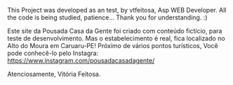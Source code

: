 This Project was developed as an test, by vtfeitosa, Asp WEB Developer.
All the code is being studied, patience... Thank you for understanding. :)

Este site da Pousada Casa da Gente foi criado com conteúdo fictício, para teste de desenvolvimento.
Mas o estabelecimento é real, fica localizado no Alto do Moura em Caruaru-PE!
Próximo de vários pontos turísticos, Você pode conhecê-lo pelo Instagra:
https://www.instagram.com/pousadacasadagente/

Atenciosamente, Vitória Feitosa.
